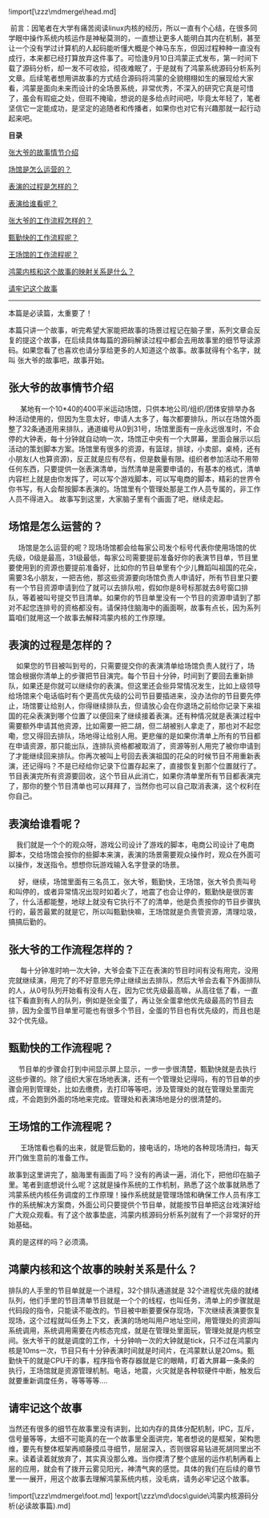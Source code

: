 !import[\zzz\mdmerge\head.md]

 前言：因笔者在大学有痛苦阅读linux内核的经历，所以一直有个心结，在很多同学眼中操作系统内核运作是神秘莫测的，一直想让更多人能明白其内在机制，甚至让一个没有学过计算机的人起码能听懂大概是个神马东东，但因过程种种一直没有成行，本来都已经打算放弃这件事了。可恰逢9月10日鸿蒙正式发布，第一时间下载了源码分析，却一发不可收拾，彻夜难眠了，于是就有了鸿蒙系统源码分析系列文章。后续笔者想用讲故事的方式结合源码将鸿蒙的全貌栩栩如生的展现给大家看，鸿蒙是面向未来而设计的全场景系统，非常优秀，不深入的研究它真是可惜了，虽会有瑕疵之处，但瑕不掩瑜，想说的是多给点时间吧，毕竟太年轻了，笔者坚信它一定能成功，是坚定的追随者和传播者，如果你也对它有兴趣那就一起行动起来吧。

**目录**

[张大爷的故事情节介绍](#%E8%BF%90%E5%8A%A8%E5%9C%BA%E9%A6%86%E7%9A%84%E6%95%85%E4%BA%8B%E6%83%85%E8%8A%82%E4%BB%8B%E7%BB%8D)

[场馆是怎么运营的？](#%E5%9C%BA%E9%A6%86%E7%9A%84%E8%90%A5%E4%B8%9A%E6%96%B9%E5%BC%8F)

[表演的过程是怎样的？](#%E8%A1%A8%E6%BC%94%E7%9A%84%E8%BF%87%E7%A8%8B)

[表演给谁看呢？](#%E8%A1%A8%E6%BC%94%E7%BB%99%E8%B0%81%E7%9C%8B%E5%91%A2%EF%BC%9F)

[张大爷的工作流程怎样的？](#%E5%BC%A0%E5%A4%A7%E7%88%B7%E7%9A%84%E5%B7%A5%E4%BD%9C%E6%B5%81%E7%A8%8B%E6%80%8E%E6%A0%B7%E7%9A%84%EF%BC%9F)

[甄勤快的工作流程呢？](#%E7%94%84%E5%8B%A4%E5%BF%AB%E7%9A%84%E5%B7%A5%E4%BD%9C%E6%B5%81%E7%A8%8B%E5%91%A2%EF%BC%9F)

[王场馆的工作流程呢？](#%E7%8E%8B%E5%9C%BA%E9%A6%86%E7%9A%84%E5%B7%A5%E4%BD%9C%E6%B5%81%E7%A8%8B%E5%91%A2%EF%BC%9F)

[鸿蒙内核和这个故事的映射关系是什么？](#%E9%B8%BF%E8%92%99%E5%86%85%E6%A0%B8%E5%92%8C%E8%BF%99%E4%B8%AA%E6%95%85%E4%BA%8B%E7%9A%84%E6%98%A0%E5%B0%84%E5%85%B3%E7%B3%BB%E6%98%AF%E4%BB%80%E4%B9%88%EF%BC%9F)

[请牢记这个故事](#%E8%AF%B7%E7%89%A2%E8%AE%B0%E8%BF%99%E4%B8%AA%E6%95%85%E4%BA%8B)

---

本篇是必读篇，太重要了！

本篇只讲一个故事，听完希望大家能把故事的场景过程记在脑子里，系列文章会反复的提这个故事，在后续具体每篇的源码解读过程中都会去用故事里的细节导读源码。如果您看了也喜欢也请分享给更多的人知道这个故事。故事就得有个名字，就叫 张大爷的故事吧，故事开始。

## 张大爷的故事情节介绍

      某地有一个10*40的400平米运动场馆，只供本地公司/组织/团体安排举办各种活动使用的，但因为生意太好，申请人太多了，每次都要排队，所以在场馆外面整了32条通道用来排队，通道编号从0到31号，场馆里面有一座永远很准时，不会停的大钟表，每十分钟就自动响一次，场馆正中央有一个大屏幕，里面会展示以后活动的策划脚本方案。场馆里有很多的资源，有篮球，排球，小卖部，桌椅，还有小朋友(人也算资源)，反正就是应有尽有，但是数量有限。组织者参加活动不用带任何东西，只要提供一张表演清单，当然清单是需要申请的，有基本的格式，清单内容栏上就是由你发挥了，可以写个游戏脚本，可以写电商的脚本，精彩的世界令你书写，有人会帮按脚本表演的。场馆里有个管理处那是工作人员专属的，非工作人员不得进入。 故事写到这里，大家脑子里有个画面了吧，继续走起。

## 场馆是怎么运营的？

     场馆是怎么运营的呢？现场场馆都会给每家公司发个标号代表你使用场馆的优先级，0级是最高，31级最低，每家公司需要提前准备好你的表演节目单，节目里要使用到的资源也要提前准备好，比如你的节目单里有个少儿舞蹈叫祖国的花朵，需要3名小朋友，一把吉他，那这些资源要向场馆负责人申请好，所有节目里只要有一个节目资源申请到位了就可以去排队啦，假如你是8号标那就去8号窗口排队，等着被叫号提交节目清单。如果你的节目单里没有一个节目的资源申请到了那对不起您连排号的资格都没有。请保持住脑海中的画面啊，故事有点长，因为系列篇咱们就用这一个故事去解释鸿蒙内核的工作原理。

## 表演的过程是怎样的？

    如果您的节目被叫到号的，只需要提交你的表演清单给场馆负责人就行了，场馆会根据你清单上的步骤把节目演完。每个节目十分钟，时间到了要回去重新排队，如果还是你就可以继续你的表演。但这里还会些异常情况发生，比如上级领导给场馆来个电话临时有个更高优先级的公司节目要插进来，没办法你的节目要先停止，场馆要让给别人，你得继续排队去，但请放心会在你退场之前给你记录下来祖国的花朵表演到哪个位置了以便回来了继续接着表演。还有种情况就是表演过程中需要额外申请其他资源，比如需要一把二胡，但二胡被别人拿走了，那也对不起您嘞，您又得回去排队，场地得让给别人用。更悲催的是如果你清单上所有的节目都在申请资源，那只能出队，连排队资格都被取消了，资源等别人用完了被你申请到了才能继续回来排队。你再次被叫上号回去表演祖国的花朵的时候节目不用重新表演，还记得吗？不是已经给你记录下位置存起来了，直接恢复到那个位置就行了。节目表演完所有资源要回收，这个节目从此消亡，如果你清单里所有节目都表演完了，那你的整个节目清单也可以拜拜了，当然你也可以自己取消表演，这个权利在你自己。

## 表演给谁看呢？

    我们就是一个个的观众呀，游戏公司设计了游戏的脚本，电商公司设计了电商脚本，交给场馆会按你的些脚本来演，表演的场景需要观众操作时，观众在外面可以操作，发送指令。想想你玩游戏输入名字登录的场景。

     好，继续，场馆里面有三名员工，张大爷，甄勤快，王场馆，张大爷负责叫号和叫停的，或者异常情况出现时如着火了，地震了也会让停的，甄勤快是很厉害了，什么活都能整，地球上就没有它执行不了的清单，他是负责按你的节目步骤执行的，最苦最累的就是它，所以叫甄勤快嘛，王场馆就是负责管资源，清理垃圾，搞搞后勤的。

## 张大爷的工作流程怎样的？

      每十分钟准时响一次大钟，大爷会查下正在表演的节目时间有没有用完，没用完就继续演，用完了的不好意思先停止继续出去排队，然后大爷会去看下外面排队的人，从0号队列开始看有没有人在，因为它优先级最高嘛，从高往低了看，一直往下看直到有人的队列，例如是张全蛋了，再让张全蛋拿他优先级最高的节目去排，因为全蛋节目单里可能也有很多个节目，全蛋的节目也有优先级的，而且也是32个优先级。

## 甄勤快的工作流程呢？

     节目单的步骤会打到中间显示屏上显示，一步一步很清楚，甄勤快就是去执行这些步骤的。除了组织大家在场地表演，还有一个管理处记得吗，有的节目单的步骤会用到管理处，比如去缴费，去打印等等吧，涉及管理处的就在管理处里面完成，不会跑到外面的场地来完成。管理处和表演场地是分的很清楚的。

## 王场馆的工作流程呢？

      王场馆看也看的出来，就是管后勤的，接电话的，场地的各种现场清扫，每天开门做生意前的准备工作。

故事到这里讲完了，脑海里有画面了吗？没有的再读一遍，消化下，把他印在脑子里。笔者到底想说什么呢？这就是操作系统的工作机制，熟悉了这个故事就熟悉了鸿蒙系统内核任务调度的工作原理！操作系统就是管理场馆和确保工作人员有序工作的系统解决方案商，外面公司只要提供个节目单，就能按节目单把这台戏演好给广大观众观看。有了这个故事垫底，鸿蒙内核源码分析系列就有了一个非常好的开始基础。

真的是这样的吗？必须滴。

## 鸿蒙内核和这个故事的映射关系是什么？

排队的人手里的节目单就是一个进程，32个排队通道就是 32个进程优先级的就绪队列，他们手里的节目清单节目就是一个个的线程，也叫任务，清单上的步骤就是代码段的指令，只能读不能改的。节目被中断要要保存现场，下次继续表演要恢复现场，这个过程就叫任务上下文，表演的场地叫用户地址空间，用管理处的资源叫系统调用，系统调用需要在内核态完成，就是在管理处里面玩，管理处就是内核空间。张大爷干的就是调度的工作，十分钟响一次的大钟就是tick，只不过在鸿蒙内核是10ms一次，节目只有十分钟表演时间就是时间片，在鸿蒙默认是20ms。甄勤快干的就是CPU干的事，程序指令寄存器就是它的眼睛，盯着大屏幕一条条的执行，王场馆就是资源管理机制。电话，地震，火灾就是各种软硬件中断，触发后就要重新调度任务，等等等等....

## 请牢记这个故事

当然还有很多的细节在故事里没有讲到，比如内存的具体分配机制，IPC，互斥，信号量等等，太细不可能真的在一个故事里全面讲完，笔者想说的是框架，架构思维，要先有整体框架再顺藤摸瓜寻细节，层层深入，否则很容易钻进死胡同里出不来。读着读着就放弃了，其实真没那么难。当你摸清了整个底层的运作机制再看上层的应用，就会有了拨开云雾见阳光，神清气爽的感觉。具体的我们在后续的章节里一一展开，用这个故事去理解鸿蒙系统内核，没毛病，请务必牢记这个故事。

!import[\zzz\mdmerge\foot.md] 
!export[\zzz\md\docs\guide\鸿蒙内核源码分析(必读故事篇).md]